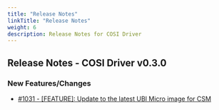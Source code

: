 ```yaml
---
title: "Release Notes"
linkTitle: "Release Notes"
weight: 6
description: Release Notes for COSI Driver
---
```


## Release Notes - COSI Driver v0.3.0



### New Features/Changes

- [#1031 - [FEATURE]: Update to the latest UBI Micro image for CSM](https://github.com/dell/csm/issues/1031)